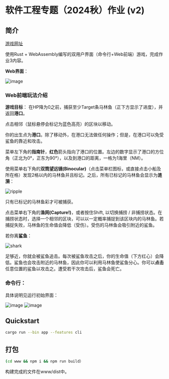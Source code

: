 # 软件工程专题（2024秋）作业 (v2)

## 简介
[游戏网址](https://danielgu.org/sites/sea/)

使用Rust + WebAssembly编写的双用户界面（命令行+Web前端）游戏，完成作业3内容。

**Web界面**：

![image](https://github.com/user-attachments/assets/6d41fd05-bfd9-4871-8cda-af6c19681bc6)

### Web前端玩法介绍
**游戏目标**： 在HP降为0之前，捕获至少Target条马林鱼（正下方显示了进度），并返回**港口**。

点击相邻（鼠标悬停会标记为蓝色高亮）的区块以移动。

你的出生点为**港口**。除了移动外，在港口无法做任何操作；但是，在港口可以免受鲨鱼的靠近和攻击。

菜单左下角的**指南针**，**红色**箭头指向了港口的位置。左边的数字显示了港口的方位角（正北为0°，正东为90°），以及到港口的距离，一格为1海里（NM）。

使用菜单右下角的**双筒望远镜(Binocular)**（点击菜单栏图标，或直接点击小船及所在格）发现2格以内的马林鱼并且标记。之后，所有已标记的马林鱼会显示为**涟漪**：

![ripple](https://github.com/user-attachments/assets/8b14e7da-4927-4747-9bbe-c3a4d34b4e3e)

只有已标记的马林鱼彩才可被捕获。

点击菜单右下角的**渔网(Capture!)**，或者按住Shift, 以切换捕捞 / 非捕捞状态。在捕捞状态时，选择一个相邻的区块，可以以一定概率捕捉到该区块内的马林鱼。若捕捉失败，马林鱼的生命值会降低（受伤）。受伤的马林鱼会吸引附近的鲨鱼。

若你离**鲨鱼**：

![shark](https://github.com/user-attachments/assets/e29c44e8-f105-4cfd-9404-e0fdc1e67350)

足够近，你就会被鲨鱼追击。每次被鲨鱼攻击之后，你的生命值（下方红心）会降低。鲨鱼也会攻击附近的马林鱼，因此你可以利用马林鱼使鲨鱼分心。你可以**点击**任意位置的鲨鱼以攻击之。遭受若干次攻击后，鲨鱼会死亡。


### 命令行：
具体说明见运行初始界面：

![image](https://github.com/user-attachments/assets/9e2c6559-c71c-4078-960d-271c5622657c)
![image](https://github.com/user-attachments/assets/a01ba59b-9e41-4aab-b8a0-11f49a8ef593)

## Quickstart

```bash
cargo run --bin app --features cli
```

## 打包
```bash
(cd www && npm i && npm run build）
```
构建完成的文件在www/dist中。

